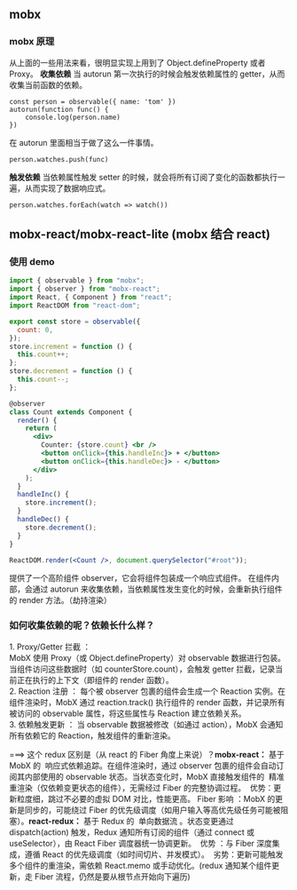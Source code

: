 ## mobx

### mobx 原理

从上面的一些用法来看，很明显实现上用到了 Object.defineProperty 或者 Proxy。
**收集依赖**
当 autorun 第一次执行的时候会触发依赖属性的 getter，从而收集当前函数的依赖。

```
const person = observable({ name: 'tom' })
autorun(function func() {
    console.log(person.name)
})
```

在 autorun 里面相当于做了这么一件事情。

```
person.watches.push(func)
```

**触发依赖**
当依赖属性触发 setter 的时候，就会将所有订阅了变化的函数都执行一遍，从而实现了数据响应式。

```
person.watches.forEach(watch => watch())
```

## mobx-react/mobx-react-lite (mobx 结合 react)

### 使用 demo

```jsx
import { observable } from "mobx";
import { observer } from "mobx-react";
import React, { Component } from "react";
import ReactDOM from "react-dom";

export const store = observable({
  count: 0,
});
store.increment = function () {
  this.count++;
};
store.decrement = function () {
  this.count--;
};

@observer
class Count extends Component {
  render() {
    return (
      <div>
        Counter: {store.count} <br />
        <button onClick={this.handleInc}> + </button>
        <button onClick={this.handleDec}> - </button>
      </div>
    );
  }
  handleInc() {
    store.increment();
  }
  handleDec() {
    store.decrement();
  }
}

ReactDOM.render(<Count />, document.querySelector("#root"));
```

提供了一个高阶组件 observer，它会将组件包装成一个响应式组件。
在组件内部，会通过 autorun 来收集依赖，当依赖属性发生变化的时候，会重新执行组件的 render 方法。（劫持渲染）

### 如何收集依赖的呢？依赖长什么样？

​1. ​Proxy/Getter 拦截 ​​：  
MobX 使用 Proxy（或 Object.defineProperty）对 observable 数据进行包装。当组件访问这些数据时（如 counterStore.count），会触发 getter 拦截，记录当前正在执行的上下文（即组件的 render 函数）。  
2. ​​Reaction 注册 ​​：
每个被 observer 包裹的组件会生成一个 Reaction 实例。在组件渲染时，MobX 通过 reaction.track() 执行组件的 render 函数，并记录所有被访问的 observable 属性，将这些属性与 Reaction 建立依赖关系。  
3. 依赖触发更新 ​​：
当 observable 数据被修改（如通过 action），MobX 会通知所有依赖它的 Reaction，触发组件的重新渲染。

===> 这个 redux 区别是（从 react 的 Fiber 角度上来说）？
**​​mobx-react​​：**
基于 MobX 的 ​​ 响应式依赖追踪 ​​。在组件渲染时，通过 observer 包裹的组件会自动订阅其内部使用的 observable 状态。当状态变化时，MobX 直接触发组件的 ​​ 精准重渲染 ​​（仅依赖变更状态的组件），无需经过 Fiber 的完整协调过程。
​​ 优势 ​​：更新粒度细，跳过不必要的虚拟 DOM 对比，性能更高。
​​Fiber 影响 ​​：MobX 的更新是同步的，可能绕过 Fiber 的优先级调度（如用户输入等高优先级任务可能被阻塞）。
**​​react-redux​​：**
基于 Redux 的 ​​ 单向数据流 ​​。状态变更通过 dispatch(action) 触发，Redux 通知所有订阅的组件（通过 connect 或 useSelector），由 React Fiber 调度器统一协调更新。
​​ 优势 ​​：与 Fiber 深度集成，遵循 React 的优先级调度（如时间切片、并发模式）。
​​ 劣势 ​​：更新可能触发多个组件的重渲染，需依赖 React.memo 或手动优化。(redux 通知某个组件更新，走 Fiber 流程，仍然是要从根节点开始向下遍历)
